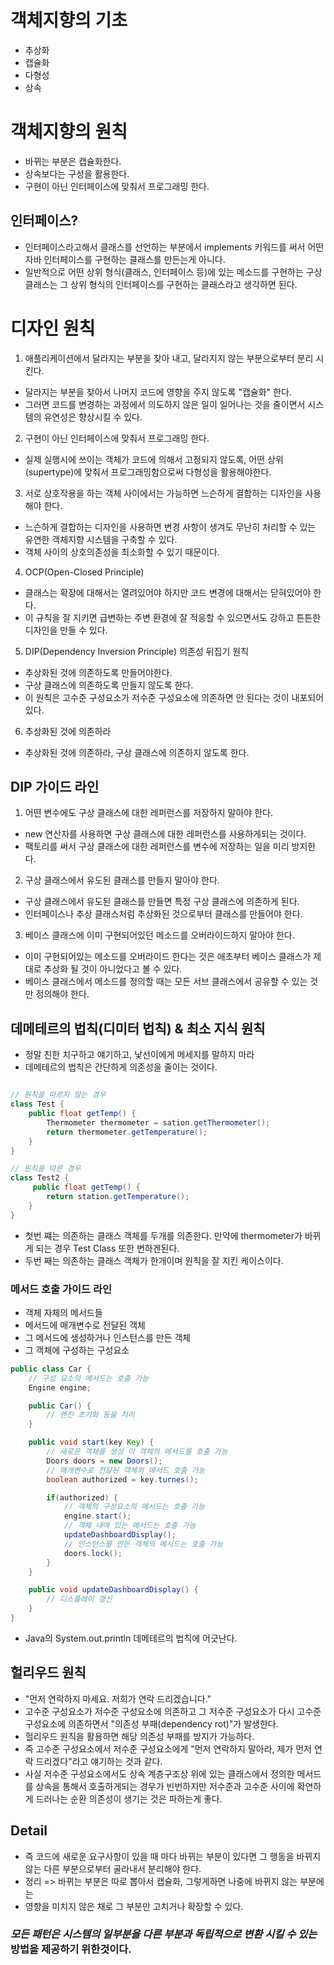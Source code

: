 # 객체지향의 기초

- 추상화
- 캡슐화
- 다형성
- 상속

# 객체지향의 원칙

- 바뀌는 부분은 캡슐화한다.
- 상속보다는 구성을 활용한다.
- 구현이 아닌 인터페이스에 맞춰서 프로그래밍 한다.

## 인터페이스?

- 인터페이스라고해서 클래스를 선언하는 부분에서 implements 키워드를 써서 어떤 자바 인터페이스를 구현하는 클래스를 만든는게 아니다.
- 일반적으로 어떤 상위 형식(클래스, 인터페이스 등)에 있는 메소드를 구현하는 구상 클래스는 그 상위 형식의 인터페이스를 구현하는 클래스라고 생각하면 된다.

# 디자인 원칙

1. 애플리케이션에서 달라지는 부분을 찾아 내고, 달라지지 않는 부분으로부터 분리 시킨다.

- 달라지는 부분을 찾아서 나머지 코드에 영향을 주지 않도록 "캡슐화" 한다.
- 그러면 코드를 변경하는 과정에서 의도하지 않은 일이 일어나는 것을 줄이면서 시스템의 유연성은 향상시킬 수 있다.

2. 구현이 아닌 인터페이스에 맞춰서 프로그래밍 한다.

- 실제 실행시에 쓰이는 객체가 코드에 의해서 고정되지 않도록, 어떤 상위(supertype)에 맞춰서 프로그래밍함으로써 다형성을 활용해야한다.

3. 서로 상호작용을 하는 객체 사이에서는 가능하면 느슨하게 결합하는 디자인을 사용해야 한다.

- 느슨하게 결합하는 디자인을 사용하면 변경 사항이 생겨도 무난히 처리할 수 있는 유연한 객체지향 시스템을 구축할 수 있다.
- 객체 사이의 상호의존성을 최소화할 수 있기 때문이다.

4. OCP(Open-Closed Principle)

- 클래스는 확장에 대해서는 열려있어야 하지만 코드 변경에 대해서는 닫혀있어야 한다.
- 이 규칙을 잘 지키면 급변하는 주변 환경에 잘 적응할 수 있으면서도 강하고 튼튼한 디자인을 만들 수 있다.

5. DIP(Dependency Inversion Principle) 의존성 뒤집기 원칙

- 추상화된 것에 의존하도록 만들어야한다.
- 구상 클래스에 의존하도록 만들지 않도록 한다.
- 이 원칙은 고수준 구성요소가 저수준 구성요소에 의존하면 안 된다는 것이 내포되어있다.

6. 추상화된 것에 의존하라

- 추상화된 것에 의존하라, 구상 클래스에 의존하지 않도록 한다.

## DIP 가이드 라인

1. 어떤 변수에도 구상 클래스에 대한 레퍼런스를 저장하지 말아야 한다.

- new 연산자를 사용하면 구상 클래스에 대한 레퍼런스를 사용하게되는 것이다.
- 팩토리를 써서 구상 클래스에 대한 레퍼런스를 변수에 저장하는 일을 미리 방지한다.

2. 구상 클래스에서 유도된 클래스를 만들지 말아야 한다.

- 구상 클래스에서 유도된 클래스를 만들면 특정 구상 클래스에 의존하게 된다.
- 인터페이스나 추상 클래스처럼 추상화된 것으로부터 클래스를 만들어야 한다.

3. 베이스 클래스에 이미 구현되어있던 메소드를 오버라이드하지 말아야 한다.

- 이미 구현되어있는 메소드를 오버라이드 한다는 것은 애초부터 베이스 클래스가 제대로 추상화 될 것이 아니었다고 볼 수 있다.
- 베이스 클래스에서 메소드를 정의할 때는 모든 서브 클래스에서 공유할 수 있는 것만 정의해야 한다.

## 데메테르의 법칙(디미터 법칙) & 최소 지식 원칙

- 정말 친한 치구하고 얘기하고, 낯선이에게 메세지를 말하지 마라
- 데메테르의 법칙은 간단하게 의존성을 줄이는 것이다.

```java

// 원칙을 따르지 않는 경우
class Test {
    public float getTemp() {
        Thermometer thermometer = sation.getThermometer();
        return thermometer.getTemperature();
    }
}

// 원칙을 따른 경우
class Test2 {
     public float getTemp() {
        return station.getTemperature();
    }
}
```

- 첫번 쨰는 의존하는 클래스 객체를 두개를 의존한다. 만약에 thermometer가 바뀌게 되는 경우 Test Class 또한 변하겐된다.
- 두번 째는 의존하는 클래스 객체가 한개이며 원칙을 잘 지킨 케이스이다.

### 메서드 호출 가이드 라인

- 객체 자체의 메서드들
- 메서드에 매개변수로 전달된 객체
- 그 메서드에 생성하거나 인스턴스를 만든 객체
- 그 객체에 구성하는 구성요소

```java
public class Car {
    // 구성 요소의 메서드는 호출 가능
    Engine engine;

    public Car() {
        // 엔진 초기화 등을 처리
    }

    public void start(key Key) {
        // 새로운 객체를 생성 이 객체의 메서드를 호출 가능
        Doors doors = new Doors();
        // 매개변수로 전달된 객체의 메서드 호출 가능
        boolean authorized = key.turnes();

        if(authorized) {
            // 객체의 구성요소의 메서드는 호출 가능
            engine.start();
            // 객체 내에 있는 메서드는 호출 가능
            updateDashboardDisplay();
            // 인스턴스를 만든 객체의 메서드는 호출 가능
            doors.lock();
        }
    }

    public void updateDashboardDisplay() {
        // 디스플레이 갱신
    }
}
```

- Java의 System.out.println 데메테르의 법칙에 어긋난다.

## 헐리우드 원칙

- "먼저 연락하지 마세요. 저희가 연락 드리겠습니다."
- 고수준 구성요소가 저수준 구성요소에 의존하고 그 저수준 구성요소가 다시 고수준 구성요소에 의존하면서 "의존성 부패(dependency rot)"가 발생한다.
- 헐리우드 원칙을 활용하면 해당 의존성 부패를 방지가 가능하다.
- 즉 고수준 구성요소에서 저수준 구성요소에게 "먼저 연락하지 말아라, 제가 먼저 연락 드리겠다"라고 얘기하는 것과 같다.
- 사실 저수준 구성요소에서도 상속 계층구조상 위에 있는 클래스에서 정의한 메서드를 상속을 통해서 호출하게되는 경우가 빈번하지만 저수준과 고수준 사이에 확연하게 드러나는 순환 의존성이 생기는 것은 파하는게 좋다.

## Detail

- 즉 코드에 새로운 요구사항이 있을 때 마다 바뀌는 부분이 있다면 그 행동을 바뀌지 않는 다른 부분으로부터 골라내서 분리해야 한다.
- 정리 => 바뀌는 부분은 따로 뽑아서 캡슐화, 그렇게하면 나중에 바뀌지 않는 부분에는
- 영향을 미치지 않은 채로 그 부분만 고치거나 확장할 수 있다.

### _모든 패턴은 시스템의 일부분을 다른 부분과 독립적으로 변환 시킬 수 있는_ 방법을 제공하기 위한것이다.
